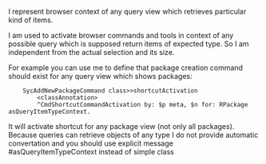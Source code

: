 I represent browser context of any query view which retrieves particular kind of items. 

I am used to activate browser commands and tools in context of any possible query which is supposed return items of expected type. So I am independent from the actual selection and its size.

For example you can use me to define that package creation command should exist for any query view which shows packages:

		SycAddNewPackageCommand class>>shortcutActivation
			<classAnnotation>
			^CmdShortcutCommandActivation by: $p meta, $n for: RPackage asQueryItemTypeContext.

It will activate shortcut for any package view (not only all packages). 
Because queries can retrieve objects of any type I do not provide automatic convertation and you should use explicit message #asQueryItemTypeContext instead of simple class